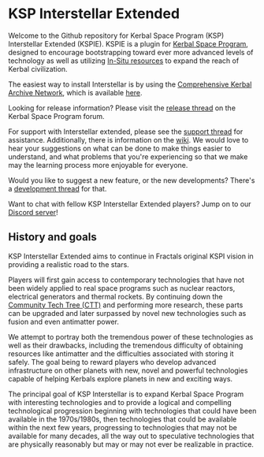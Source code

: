 KSP Interstellar Extended
===============

Welcome to the Github repository for Kerbal Space Program (KSP) Interstellar Extended (KSPIE). KSPIE is a plugin for [Kerbal Space Program](https://www.kerbalspaceprogram.com/), designed to encourage bootstrapping toward ever more advanced levels of technology as well as utilizing [In-Situ resources](https://en.wikipedia.org/wiki/In_situ_resource_utilization) to expand the reach of Kerbal civilization.

The easiest way to install Interstellar is by using the [Comprehensive Kerbal Archive Network](https://forum.kerbalspaceprogram.com/index.php?/topic/90246-*), which is available [here](https://github.com/KSP-CKAN/CKAN/releases).

Looking for release information? Please visit the [release thread](https://forum.kerbalspaceprogram.com/index.php?/topic/173818-*) on the Kerbal Space Program forum.

For support with Interstellar extended, please see the [support thread](https://forum.kerbalspaceprogram.com/index.php?/topic/172026-*) for assistance. Additionally, there is information on the [wiki](https://github.com/sswelm/KSP-Interstellar-Extended/wiki). We would love to hear your suggestions on what can be done to make things easier to understand, and what problems that you're experiencing so that we make may the learning process more enjoyable for everyone.

Would you like to suggest a new feature, or the new developments? There's a
[development thread](https://forum.kerbalspaceprogram.com/index.php?/topic/161531-*) for that.

Want to chat with fellow KSP Interstellar Extended players? Jump on to our [Discord server](https://discord.gg/ncMR2p8)!

History and goals
-------

KSP Interstellar Extended aims to continue in Fractals original KSPI vision in providing a realistic road to the stars.

Players will first gain access to contemporary technologies that have not been widely applied to real space programs such as nuclear reactors, electrical generators and thermal rockets. By continuing down the [Community Tech Tree (CTT)](https://forum.kerbalspaceprogram.com/index.php?/topic/90530-*) and performing more research, these parts can be upgraded and later surpassed by novel new technologies such as fusion and even antimatter power.

We attempt to portray both the tremendous power of these technologies as well as their drawbacks, including the tremendous difficulty of obtaining resources like antimatter and the difficulties associated with storing it safely. The goal being to reward players who develop advanced infrastructure on other planets with new, novel and powerful technologies capable of helping Kerbals explore planets in new and exciting ways.

The principal goal of KSP Interstellar is to expand Kerbal Space Program with interesting technologies and to  provide a logical and compelling technological progression beginning with technologies that could have been available in the 1970s/1980s, then technologies that could be available within the next few years, progressing to technologies that may not be available for many decades, all the way out to speculative technologies that are physically reasonably but may or may not ever be realizable in practice. 
